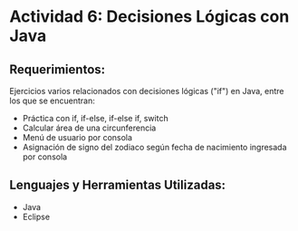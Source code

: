 # Actividad 6: Decisiones Lógicas con Java
## Requerimientos:
Ejercicios varios relacionados con decisiones lógicas ("if") en Java, entre los que se encuentran:
* Práctica con if, if-else, if-else if, switch
* Calcular área de una circunferencia
* Menú de usuario por consola
* Asignación de signo del zodiaco según fecha de nacimiento ingresada por consola

## Lenguajes y Herramientas Utilizadas:
* Java
* Eclipse
